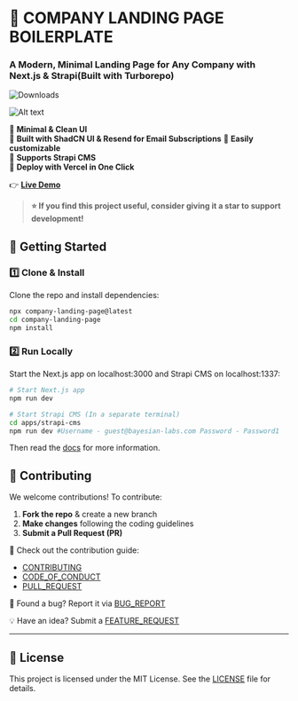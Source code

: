 # 🚀 COMPANY LANDING PAGE BOILERPLATE  

### A Modern, Minimal Landing Page for Any Company with Next.js & Strapi(Built with Turborepo)

<img alt="Downloads" src="https://img.shields.io/npm/dm/company-landing-page?style=flat-square&labelColor=343b41"/>

![Alt text](https://strapi.bayesian-labs.com/uploads/company_landing_page_8e99b299b1.png)

🔹 **Minimal & Clean UI**  
🔹 **Built with ShadCN UI & Resend for Email Subscriptions**
🔹 **Easily customizable**  
🔹 **Supports Strapi CMS**  
🔹 **Deploy with Vercel in One Click**  

👉 **[Live Demo](https://bayesian-labs.com)**  

> **⭐ If you find this project useful, consider giving it a star to support development!**  

## 🚀 Getting Started  

### 1️⃣ **Clone & Install**  

Clone the repo and install dependencies:  

```sh
npx company-landing-page@latest
cd company-landing-page
npm install
```

### 2️⃣ **Run Locally**  

Start the Next.js app on localhost:3000 and Strapi CMS on localhost:1337:

```sh
# Start Next.js app
npm run dev

# Start Strapi CMS (In a separate terminal)
cd apps/strapi-cms
npm run dev #Username - guest@bayesian-labs.com Password - Password1
```

Then read the [docs](https://bayesian-labs.com/landing/doc) for more information.


## 🤝 Contributing  

We welcome contributions! To contribute:  

1) **Fork the repo** & create a new branch  
2) **Make changes** following the coding guidelines  
3) **Submit a Pull Request (PR)**  

📖 Check out the contribution guide:  

- [CONTRIBUTING](/docs/CONTRIBUTING.md)  
- [CODE_OF_CONDUCT](/docs/CODE_OF_CONDUCT.md)  
- [PULL_REQUEST](/docs/pull_request_template.md)  


🐞 Found a bug? Report it via [BUG_REPORT](https://github.com/anoopkarnik/company-landing-page/issues/new?template=bug_report.md) 

💡 Have an idea? Submit a [FEATURE_REQUEST](https://github.com/anoopkarnik/company-landing-page/issues/new?template=feature_request.md)  

---

## 📜 License  

This project is licensed under the MIT License. See the [LICENSE](LICENSE) file for details.

